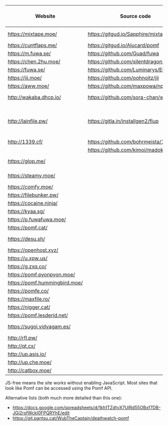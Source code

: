  Website                | Source code                             | Size limit (MiB) | Notes
------------------------|-----------------------------------------|------------------|-------
<https://mixtape.moe/>  | <https://gitgud.io/Sapphire/mixtape.moe> | 100             | Paste, voice
<https://cuntflaps.me/> | <https://gitgud.io/Alucard/pomf>        | 250              |
<https://m.fuwa.se/>    | <https://github.com/Guad/fuwa>          | 10               | JS-free
<https://chen.2hu.moe/> | <https://github.com/silentdragonz/chen> | 50               |
<https://fuwa.se/>      | <https://github.com/Luminarys/Eientei>  | 32               |
<https://jii.moe/>      | <https://github.com/oohnoitz/jii>       | 150              | JS-free
<https://aww.moe/>      | <https://github.com/maxpowa/npomf>      | 100              | Paste
<http://wakaba.dhcp.io/> | <https://github.com/sora-chan/wakaba>  | 128              | JS-free, paste
<http://lainfile.pw/>   | <https://gitla.in/installgen2/flup>     | 8                | Public uploads, JS-free, original filenames
<http://1339.cf/>       | <https://github.com/bohrmeista/1338>    | 100              |
                        | <https://github.com/kimoi/madokami.com> |                  |
<https://glop.me/>      |                                         | 10               | Uses [IPFS][0]
<https://steamy.moe/>   |                                         | 512              | Nice colors
<https://comfy.moe/>    |                                         | 512              |
<https://filebunker.pw/> |                                        | 100              |
<https://cocaine.ninja/> |                                        | 100              | JS-free
<https://kyaa.sg/>      |                                         | 100              | JS-free
<https://p.fuwafuwa.moe/> |                                       | 50               |
<https://pomf.cat/>     |                                         | 75               |
<https://desu.sh/>      |                                         | 512              | Rude, JS-free
<https://openhost.xyz/> |                                         | 1024             |
<https://u.xpw.us/>     |                                         | 100              | Paste
<https://g.zxq.co/>     |                                         | 80               |
<https://pomf.pyonpyon.moe/> |                                    | 50               |
<https://pomf.hummingbird.moe/> |                                 | 50               |
<https://pomfe.co/>     |                                         | 100              |
<https://maxfile.ro/>   |                                         | 50               |
<https://nigger.cat/>   |                                         | 50               | Git
<https://pomf.lesderid.net/> |                                    | 50               |
<https://sugoi.vidyagam.es/> |                                    | 50               | Nice colors
<http://rfl.pw/>        |                                         | 250              |
<http://qt.cx/>         |                                         | 50               |
<http://up.asis.io/>    |                                         | 50               |
<http://up.che.moe/>    |                                         | 50               |
<http://catbox.moe/>    |                                         | 200              | JS-free

JS-free means the site works without enabling JavaScript. Most sites that look like Pomf can be accessed
using the Pomf API.

Alternative lists (both much more detailed than this one):
 - <https://docs.google.com/spreadsheets/d/1kh1TZdtyX7UlRd55OBxf7DB-JGj2rsfWckI0FPQRYhE/edit>
 - <https://git.pantsu.cat/WubTheCaptain/deathwatch-pomf>

[0]: http://ipfs.io/

